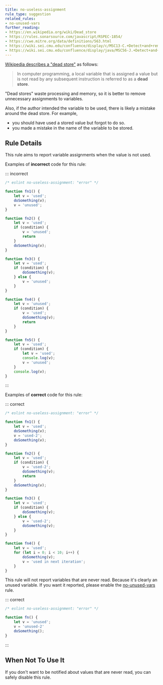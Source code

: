 ```yaml
---
title: no-useless-assignment
rule_type: suggestion
related_rules:
- no-unused-vars
further_reading:
- https://en.wikipedia.org/wiki/Dead_store
- https://rules.sonarsource.com/javascript/RSPEC-1854/
- https://cwe.mitre.org/data/definitions/563.html
- https://wiki.sei.cmu.edu/confluence/display/c/MSC13-C.+Detect+and+remove+unused+values
- https://wiki.sei.cmu.edu/confluence/display/java/MSC56-J.+Detect+and+remove+superfluous+code+and+values
---
```



[Wikipedia describes a "dead store"](https://en.wikipedia.org/wiki/Dead_store) as follows:

> In computer programming, a local variable that is assigned a value but is not read by any subsequent instruction is referred to as a **dead store**.

"Dead stores" waste processing and memory, so it is better to remove unnecessary assignments to variables.

Also, if the author intended the variable to be used, there is likely a mistake around the dead store.
For example,

* you should have used a stored value but forgot to do so.
* you made a mistake in the name of the variable to be stored.

## Rule Details

This rule aims to report variable assignments when the value is not used.

Examples of **incorrect** code for this rule:

::: incorrect

```js
/* eslint no-useless-assignment: "error" */

function fn1() {
    let v = 'used';
    doSomething(v);
    v = 'unused';
}

function fn2() {
    let v = 'used';
    if (condition) {
        v = 'unused';
        return
    }
    doSomething(v);
}

function fn3() {
    let v = 'used';
    if (condition) {
        doSomething(v);
    } else {
        v = 'unused';
    }
}

function fn4() {
    let v = 'unused';
    if (condition) {
        v = 'used';
        doSomething(v);
        return
    }
}

function fn5() {
    let v = 'used';
    if (condition) {
        let v = 'used';
        console.log(v);
        v = 'unused';
    }
    console.log(v);
}
```

:::

Examples of **correct** code for this rule:

::: correct

```js
/* eslint no-useless-assignment: "error" */

function fn1() {
    let v = 'used';
    doSomething(v);
    v = 'used-2';
    doSomething(v);
}

function fn2() {
    let v = 'used';
    if (condition) {
        v = 'used-2';
        doSomething(v);
        return
    }
    doSomething(v);
}

function fn3() {
    let v = 'used';
    if (condition) {
        doSomething(v);
    } else {
        v = 'used-2';
        doSomething(v);
    }
}

function fn4() {
    let v = 'used';
    for (let i = 0; i < 10; i++) {
        doSomething(v);
        v = 'used in next iteration';
    }
}
```

This rule will not report variables that are never read.
Because it's clearly an unused variable. If you want it reported, please enable the [no-unused-vars](./no-unused-vars) rule.

::: correct

```js
/* eslint no-useless-assignment: "error" */

function fn() {
    let v = 'unused';
    v = 'unused-2'
    doSomething();
}
```

:::

## When Not To Use It

If you don't want to be notified about values that are never read, you can safely disable this rule.
